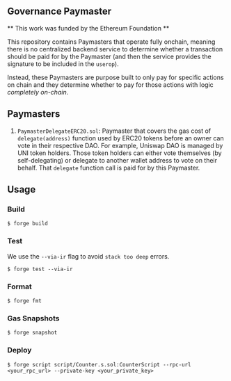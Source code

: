 ## Governance Paymaster

** This work was funded by the Ethereum Foundation **

This repository contains Paymasters that operate fully onchain, meaning there is no centralized backend service to determine whether a transaction should be paid for by the Paymaster (and then the service provides the signature to be included in the `userop`).

Instead, these Paymasters are purpose built to only pay for specific actions on chain and they determine whether to pay for those actions with logic *completely on-chain*.

## Paymasters

1. `PaymasterDelegateERC20.sol`: Paymaster that covers the gas cost of `delegate(address)` function used by ERC20 tokens before an owner can vote in their respective DAO. For example, Uniswap DAO is managed by UNI token holders. Those token holders can either vote themselves (by self-delegating) or delegate to another wallet address to vote on their behalf. That `delegate` function call is paid for by this Paymaster.

## Usage

### Build

```shell
$ forge build
```

### Test

We use the `--via-ir` flag to avoid `stack too deep` errors.

```shell
$ forge test --via-ir
```

### Format

```shell
$ forge fmt
```

### Gas Snapshots

```shell
$ forge snapshot
```


### Deploy

```shell
$ forge script script/Counter.s.sol:CounterScript --rpc-url <your_rpc_url> --private-key <your_private_key>
```


